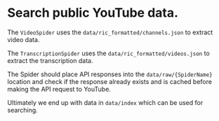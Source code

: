# Search public YouTube data.

The `VideoSpider` uses the `data/ric_formatted/channels.json` to extract video data.

The `TranscriptionSpider` uses the `data/ric_formatted/videos.json` to extract the transcription data.

The Spider should place API responses into the `data/raw/{SpiderName}` location and check if the response already exists and is cached before making the API request to YouTube.

Ultimately we end up with data in `data/index` which can be used for searching.
